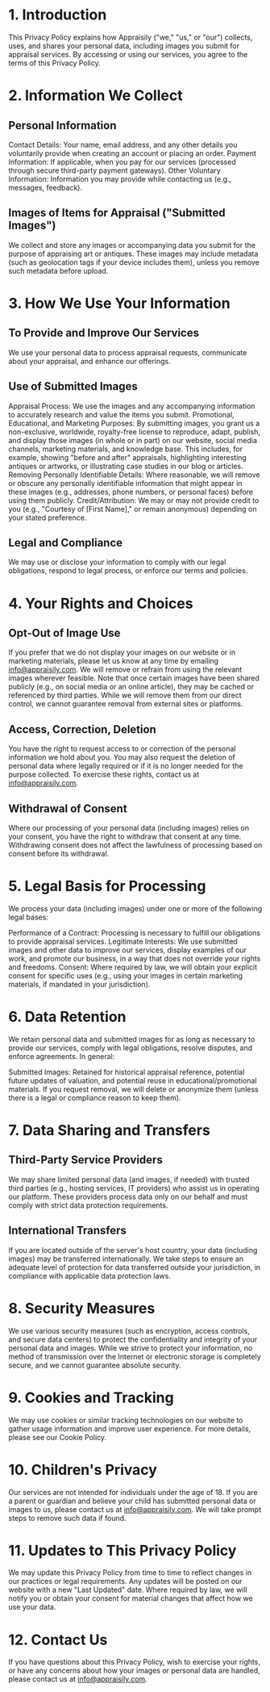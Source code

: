 # 1. Introduction
This Privacy Policy explains how Appraisily ("we," "us," or "our") collects, uses, and shares your personal data, including images you submit for appraisal services. By accessing or using our services, you agree to the terms of this Privacy Policy.

# 2. Information We Collect
## Personal Information

Contact Details: Your name, email address, and any other details you voluntarily provide when creating an account or placing an order.
Payment Information: If applicable, when you pay for our services (processed through secure third-party payment gateways).
Other Voluntary Information: Information you may provide while contacting us (e.g., messages, feedback).
## Images of Items for Appraisal ("Submitted Images")

We collect and store any images or accompanying data you submit for the purpose of appraising art or antiques.
These images may include metadata (such as geolocation tags if your device includes them), unless you remove such metadata before upload.
# 3. How We Use Your Information
## To Provide and Improve Our Services

We use your personal data to process appraisal requests, communicate about your appraisal, and enhance our offerings.
## Use of Submitted Images

Appraisal Process: We use the images and any accompanying information to accurately research and value the items you submit.
Promotional, Educational, and Marketing Purposes: By submitting images, you grant us a non-exclusive, worldwide, royalty-free license to reproduce, adapt, publish, and display those images (in whole or in part) on our website, social media channels, marketing materials, and knowledge base. This includes, for example, showing "before and after" appraisals, highlighting interesting antiques or artworks, or illustrating case studies in our blog or articles.
Removing Personally Identifiable Details: Where reasonable, we will remove or obscure any personally identifiable information that might appear in these images (e.g., addresses, phone numbers, or personal faces) before using them publicly.
Credit/Attribution: We may or may not provide credit to you (e.g., "Courtesy of [First Name]," or remain anonymous) depending on your stated preference.
## Legal and Compliance

We may use or disclose your information to comply with our legal obligations, respond to legal process, or enforce our terms and policies.
# 4. Your Rights and Choices
## Opt-Out of Image Use

If you prefer that we do not display your images on our website or in marketing materials, please let us know at any time by emailing info@appraisily.com. We will remove or refrain from using the relevant images wherever feasible.
Note that once certain images have been shared publicly (e.g., on social media or an online article), they may be cached or referenced by third parties. While we will remove them from our direct control, we cannot guarantee removal from external sites or platforms.
## Access, Correction, Deletion

You have the right to request access to or correction of the personal information we hold about you. You may also request the deletion of personal data where legally required or if it is no longer needed for the purpose collected.
To exercise these rights, contact us at info@appraisily.com.
## Withdrawal of Consent

Where our processing of your personal data (including images) relies on your consent, you have the right to withdraw that consent at any time. Withdrawing consent does not affect the lawfulness of processing based on consent before its withdrawal.
# 5. Legal Basis for Processing
We process your data (including images) under one or more of the following legal bases:

Performance of a Contract: Processing is necessary to fulfill our obligations to provide appraisal services.
Legitimate Interests: We use submitted images and other data to improve our services, display examples of our work, and promote our business, in a way that does not override your rights and freedoms.
Consent: Where required by law, we will obtain your explicit consent for specific uses (e.g., using your images in certain marketing materials, if mandated in your jurisdiction).
# 6. Data Retention
We retain personal data and submitted images for as long as necessary to provide our services, comply with legal obligations, resolve disputes, and enforce agreements. In general:

Submitted Images: Retained for historical appraisal reference, potential future updates of valuation, and potential reuse in educational/promotional materials. If you request removal, we will delete or anonymize them (unless there is a legal or compliance reason to keep them).
# 7. Data Sharing and Transfers
## Third-Party Service Providers

We may share limited personal data (and images, if needed) with trusted third parties (e.g., hosting services, IT providers) who assist us in operating our platform. These providers process data only on our behalf and must comply with strict data protection requirements.
## International Transfers

If you are located outside of the server's host country, your data (including images) may be transferred internationally. We take steps to ensure an adequate level of protection for data transferred outside your jurisdiction, in compliance with applicable data protection laws.
# 8. Security Measures
We use various security measures (such as encryption, access controls, and secure data centers) to protect the confidentiality and integrity of your personal data and images. While we strive to protect your information, no method of transmission over the Internet or electronic storage is completely secure, and we cannot guarantee absolute security.

# 9. Cookies and Tracking
We may use cookies or similar tracking technologies on our website to gather usage information and improve user experience. For more details, please see our Cookie Policy.

# 10. Children's Privacy
Our services are not intended for individuals under the age of 18. If you are a parent or guardian and believe your child has submitted personal data or images to us, please contact us at info@appraisily.com. We will take prompt steps to remove such data if found.

# 11. Updates to This Privacy Policy
We may update this Privacy Policy from time to time to reflect changes in our practices or legal requirements. Any updates will be posted on our website with a new "Last Updated" date. Where required by law, we will notify you or obtain your consent for material changes that affect how we use your data.

# 12. Contact Us
If you have questions about this Privacy Policy, wish to exercise your rights, or have any concerns about how your images or personal data are handled, please contact us at info@appraisily.com. 